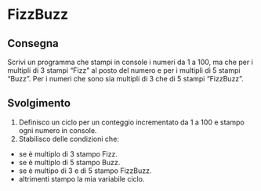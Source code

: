 # FizzBuzz

## Consegna
Scrivi un programma che stampi in console i numeri da 1 a 100, ma che per i multipli di 3 stampi “Fizz” al posto del numero e per i multipli di 5 stampi “Buzz”. Per i numeri che sono sia multipli di 3 che di 5 stampi “FizzBuzz”.


## Svolgimento
1) Definisco un ciclo per un conteggio incrementato da 1 a 100 e stampo ogni numero in console.
2) Stabilisco delle condizioni che:
- se è multiplo di 3 stampo Fizz.
- se è multiplo di 5 stampo Buzz.
- se è multipo di 3 e di 5 stampo FizzBuzz.
- altrimenti stampo la mia variabile ciclo.
